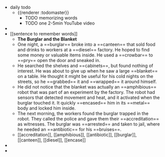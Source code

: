 - daily todo
	- {{renderer :todomaster}}
		- TODO memorizing words
		- TODO one 2-5min YouTube video
-
- [[sentence to remember words]]
	- **The Burglar and the Blanket**
	- One night, a ==burglar== broke into a ==canteen== that sold food and drinks to workers at a ==diesel== factory. He hoped to find some money or valuable items inside. He used a ==crowbar== to ==pry== open the door and sneaked in.
	- He searched the shelves and ==cabinets==, but found nothing of interest. He was about to give up when he saw a large ==blanket== on a table. He thought it might be useful for his cold nights on the streets, so he ==grabbed== it and ==wrapped== it around himself.
	- He did not notice that the blanket was actually an ==amphibious== robot that was part of an experiment by the factory. The robot had sensors that detected movement and heat, and it activated when the burglar touched it. It quickly ==encased== him in its ==metal== body and locked him inside.
	- The next morning, the workers found the burglar trapped in the robot. They called the police and gave them their ==accreditation== as witnesses. The burglar was ==arrested== and taken to jail, where he needed an ==antibiotic== for his ==bruises==.
	- [[accreditation]], [[amphibious]], [[antibiotic]], [[burglar]], [[canteen]], [[diesel]], [[encase]]
-
-